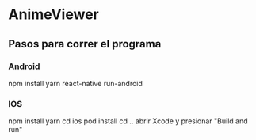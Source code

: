 # AnimeViewer

## Pasos para correr el programa

### Android

npm install
yarn
react-native run-android

### IOS

npm install
yarn
cd ios
pod install
cd ..
abrir Xcode y presionar "Build and run"
